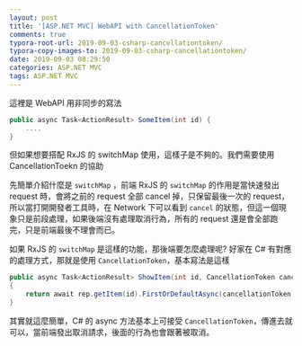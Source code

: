 ```yaml
---
layout: post
title: '[ASP.NET MVC] WebAPI with CancellationToken'
comments: true
typora-root-url: 2019-09-03-csharp-cancellationtoken/
typora-copy-images-to: 2019-09-03-csharp-cancellationtoken/
date: 2019-09-03 08:29:50
categories: ASP.NET MVC
tags: ASP.NET MVC
---
```


這裡是 WebAPI 用非同步的寫法

```csharp
public async Task<ActionResult> SomeItem(int id) {
    ....
}
```

但如果想要搭配 RxJS 的 switchMap 使用，這樣子是不夠的。我們需要使用 CancellationToekn 的協助

<!-- more -->

先簡單介紹什麼是 `switchMap` ，前端 RxJS  的 `switchMap` 的作用是當快速發出 request 時，會將之前的 request 全部 cancel 掉，只保留最後一次的 request，所以當打開開發者工具時，在 Network 下可以看到 `cancel` 的狀態，但這一個現象只是前段處理，如果後端沒有處理取消行為，所有的 request 還是會全部跑完，只是前端最後不理會而已。

如果 RxJS 的 `switchMap` 是這樣的功能，那後端要怎麼處理呢? 好家在 C# 有對應的處理方式，那就是使用 `CancellationToken`，基本寫法是這樣

```csharp
public async Task<ActionResult> ShowItem(int id, CancellationToken cancellationToken)
{
    return await rep.getItem(id).FirstOrDefaultAsync(cancellationToken);
}
```

其實就這麼簡單，C# 的 async 方法基本上可接受 `CancellationToken`，傳進去就可以，當前端發出取消請求，後面的行為也會跟著被取消。

